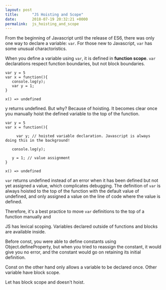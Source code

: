```yaml
---
layout: post
title:      "JS Hoisting and Scope"
date:       2018-07-19 20:32:21 +0000
permalink:  js_hoisting_and_scope
---
```




From the beginning of Javascript until the release of ES6, there was only one way to declare a variable: `var`. 
For those new to Javascript, `var` has some unusual charactoristics.

When you define a variable using `var`, it is defined in **function scope**. `var` declarations respect function boundaries, but not block boundaries.

```
var y = 5
var x = function(){
   console.log(y);
   var y = 1;
}

x() => undefined
```

y returns undefined. But why? Because of hoisting. It becomes clear once you manually hoist the defined variable to the top of the function.

```
var y = 5
var x = function(){
   
	 var y; // hoisted variable declaration. Javascript is always doing this in the background!
	 
   console.log(y);
	 
   y = 1; // value assignment
}

x() => undefined
```

`var` returns undefined instead of an error when it has been defined but not yet assigned a value, which complicates debugging. The definition of `var` is always hoisted to the top of the function with the default value of undefined, and only assigned a value on the line of code where the value is defined.

Therefore, it's a best practice to move `var` definitions to the top of a function manually and 


JS has lexical scoping. Variables declared outside of functions and blocks are available inside. 





Before const, you were able to define constants using Object.defineProperty, but when you tried to reassign the constant, it would give you no error, and the constant would go on retaining its initial definition. 

Const on the other hand only allows a variable to be declared once. 
Other variable have block scope.

Let has block scope and doesn't hoist. 
